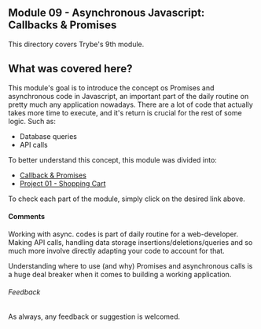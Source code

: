 ## Module 09 - Asynchronous Javascript: Callbacks & Promises

This directory covers Trybe's 9th module.

## What was covered here?

This module's goal is to introduce the concept os Promises and asynchronous code in Javascript, an important part of the daily routine on pretty much any application nowadays. There are a lot of code that actually takes more time to execute, and it's return is crucial for the rest of some logic. Such as:

* Database queries
* API calls

To better understand this concept, this module was divided into:

* [Callback & Promises](./9.1_Callback_Promises)
* [Project 01 - Shopping Cart](./Project_01_Shopping_Cart)

To check each part of the module, simply click on the desired link above.

#### Comments

Working with async. codes is part of daily routine for a web-developer. Making API calls, handling data storage insertions/deletions/queries and so much more involve directly adapting your code to account for that.

Understanding where to use (and why) Promises and asynchronous calls is a huge deal breaker when it comes to building a working application.

###### Feedback

As always, any feedback or suggestion is welcomed.
